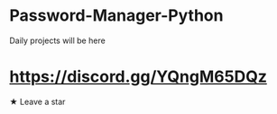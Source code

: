 # Password-Manager-Python
Daily projects will be here 

# https://discord.gg/YQngM65DQz
★ Leave a star 
